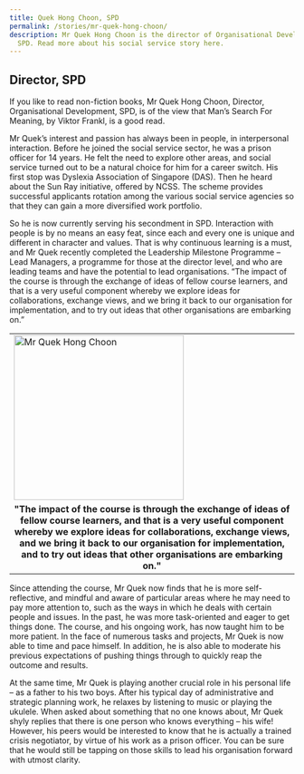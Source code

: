 ```yaml
---
title: Quek Hong Choon, SPD
permalink: /stories/mr-quek-hong-choon/
description: Mr Quek Hong Choon is the director of Organisational Development in
  SPD. Read more about his social service story here.
---
```

## Director, SPD
If you like to read non-fiction books, Mr Quek Hong Choon, Director, Organisational Development, SPD, is of the view that Man’s Search For Meaning, by Viktor Frankl, is a good read.

Mr Quek’s interest and passion has always been in people, in interpersonal interaction. Before he joined the social service sector, he was a prison officer for 14 years. He felt the need to explore other areas, and social service turned out to be a natural choice for him for a career switch. His first stop was Dyslexia Association of Singapore (DAS). Then he heard about the Sun Ray initiative, offered by NCSS. The scheme provides successful applicants rotation among the various social service agencies so that they can gain a more diversified work portfolio.

So he is now currently serving his secondment in SPD. Interaction with people is by no means an easy feat, since each and every one is unique and different in character and values. That is why continuous learning is a must, and Mr Quek recently completed the Leadership Milestone Programme – Lead Managers, a programme for those at the director level, and who are leading teams and have the potential to lead organisations. “The impact of the course is through the exchange of ideas of fellow course learners, and that is a very useful component whereby we explore ideas for collaborations, exchange views, and we bring it back to our organisation for implementation, and to try out ideas that other organisations are embarking on.”

<table>
	<tbody>
		<tr>
			<td><img alt="Mr Quek Hong Choon" src="/images/stories/pages/mr-quek-hong-choon.jpg" style="width: 300px; height: 291px;" /></td>
		</tr>
		<tr>
			<td style="text-align: center;"><strong style="text-align: center;">"The impact of the course is through the exchange of ideas of fellow course learners, and that is a very useful component whereby we explore ideas for collaborations, exchange views, and we bring it back to our organisation for implementation, and to try out ideas that other organisations are embarking on."</strong></td>
		</tr>
	</tbody>
</table>

Since attending the course, Mr Quek now finds that he is more self-reflective, and mindful and aware of particular areas where he may need to pay more attention to, such as the ways in which he deals with certain people and issues. In the past, he was more task-oriented and eager to get things done. The course, and his ongoing work, has now taught him to be more patient. In the face of numerous tasks and projects, Mr Quek is now able to time and pace himself. In addition, he is also able to moderate his previous expectations of pushing things through to quickly reap the outcome and results.

At the same time, Mr Quek is playing another crucial role in his personal life – as a father to his two boys. After his typical day of administrative and strategic planning work, he relaxes by listening to music or playing the ukulele. When asked about something that no one knows about, Mr Quek shyly replies that there is one person who knows everything – his wife! However, his peers would be interested to know that he is actually a trained crisis negotiator, by virtue of his work as a prison officer. You can be sure that he would still be tapping on those skills to lead his organisation forward with utmost clarity.